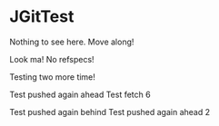 JGitTest
========

Nothing to see here. Move along!

Look ma! No refspecs!

Testing two more time! 

Test pushed again ahead 
Test fetch 6

Test pushed again behind
Test pushed again ahead 2
